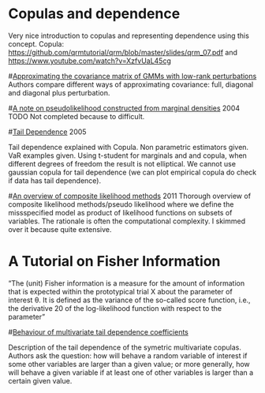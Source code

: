 # Copulas and dependence 
Very nice introduction to copulas and representing dependence using this concept.
Copula: https://github.com/qrmtutorial/qrm/blob/master/slides/qrm_07.pdf and https://www.youtube.com/watch?v=XzfvUaL45cg

#[Approximating the covariance matrix of GMMs with low-rank perturbations]()
Authors compare different ways of approximating covariance: full, diagonal and diagonal plus perturbation.

#[A note on pseudolikelihood constructed from marginal densities]()
2004
TODO
Not completed because to difficult.

#[Tail Dependence]()
2005

Tail dependence explained with Copula. Non parametric estimators given. VaR examples given. Using t-student for marginals
and and copula, when different degrees of freedom the result is not elliptical. We cannot use gaussian copula
for tail dependence (we can plot empirical copula do check if data has tail dependence).


#[An overview of composite likelihood methods]()
2011
Thorough overview of composite likelihood methods/pseudo likelihood where we define the missspecified model as product 
of likelihood functions on subsets of variables. The rationale is often the computational complexity. I skimmed over it because
quite extensive.

# A Tutorial on Fisher Information

“The (unit) Fisher information is a measure for the amount of information that is expected within the prototypical trial X about the parameter of interest θ. 
It is defined as the variance of the so-called score function, i.e., the derivative 20 of the log-likelihood function with respect to the parameter”

#[Behaviour of multivariate tail dependence coefficients]()

Description of the tail dependence of the symetric multivariate copulas. Authors ask the question: how will behave 
a random variable of interest if some other variables are larger than a given value; or more generally, 
how will behave a given variable if at least one of other variables is larger than a certain given value.